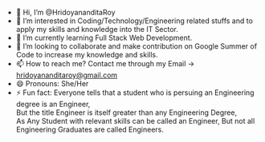 - 👋 Hi, I’m @HridoyananditaRoy
- 👀 I’m interested in Coding/Technology/Engineering related stuffs and to apply my skills and knowledge into the IT Sector. 
- 🌱 I’m currently learning Full Stack Web Development. 
- 💞️ I’m looking to collaborate and make contribution on Google Summer of Code to increase my knowledge and skills. 
- 📫 How to reach me? Contact me through my Email -> hridoyananditaroy@gmail.com
- 😄 Pronouns: She/Her
- ⚡ Fun fact: Everyone tells that a student who is persuing an Engineering degree is an Engineer,                        
               But the title Engineer is itself greater than any Engineering Degree,                                      
               As Any Student with relevant skills can be called an Engineer,                                                            But not all Engineering Graduates are called Engineers. 

<!---
HridoyananditaRoy/HridoyananditaRoy is a ✨ special ✨ repository because its `README.md` (this file) appears on your GitHub profile.
You can click the Preview link to take a look at your changes.
--->
